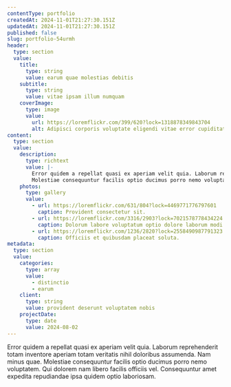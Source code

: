 ```yaml
---
contentType: portfolio
createdAt: 2024-11-01T21:27:30.151Z
updatedAt: 2024-11-01T21:27:30.151Z
published: false
slug: portfolio-54urmh
header:
  type: section
  value:
    title:
      type: string
      value: earum quae molestias debitis
    subtitle:
      type: string
      value: vitae ipsam illum numquam
    coverImage:
      type: image
      value:
        url: https://loremflickr.com/399/620?lock=1318878349843704
        alt: Adipisci corporis voluptate eligendi vitae error cupiditate necessitatibus eius.
content:
  type: section
  value:
    description:
      type: richtext
      value: |-
        Error quidem a repellat quasi ex aperiam velit quia. Laborum reprehenderit totam inventore aperiam totam veritatis nihil doloribus assumenda. Nam minus quae.
        Molestiae consequuntur facilis optio ducimus porro nemo voluptatem. Qui dolorem nam libero facilis officiis vel. Consequuntur amet expedita repudiandae ipsa quidem optio laboriosam.
    photos:
      type: gallery
      value:
        - url: https://loremflickr.com/631/804?lock=4469771776797601
          caption: Provident consectetur sit.
        - url: https://loremflickr.com/3316/2903?lock=7021578778434224
          caption: Dolorum labore voluptatum optio dolore laborum modi nisi.
        - url: https://loremflickr.com/1236/2820?lock=2558490987791323
          caption: Officiis et quibusdam placeat soluta.
metadata:
  type: section
  value:
    categories:
      type: array
      value:
        - distinctio
        - earum
    client:
      type: string
      value: provident deserunt voluptatem nobis
    projectDate:
      type: date
      value: 2024-08-02
---
```


Error quidem a repellat quasi ex aperiam velit quia. Laborum reprehenderit totam inventore aperiam totam veritatis nihil doloribus assumenda. Nam minus quae.
Molestiae consequuntur facilis optio ducimus porro nemo voluptatem. Qui dolorem nam libero facilis officiis vel. Consequuntur amet expedita repudiandae ipsa quidem optio laboriosam.
